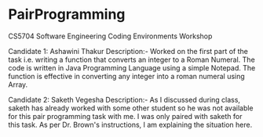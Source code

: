 # PairProgramming
CS5704 Software Engineering Coding Environments Workshop

Candidate 1: Ashawini Thakur 
Description:- Worked on the first part of the task i.e. writing a function that converts an integer to a Roman Numeral.
The code is written in Java Programming Language using a simple Notepad. The function is effective in converting any integer into a roman numeral using Array.

Candidate 2: Saketh Vegesha
Description:- As I discussed during class, saketh has already worked with some other student so he was not available for this pair programming task with me. I was only paired with saketh for this task. As per Dr. Brown's instructions, I am explaining the situation here. 

